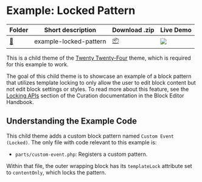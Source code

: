 # Example: Locked Pattern

<!-- Please, do not remove these @TABLE EXAMPLES BEGIN and @TABLE EXAMPLES END comments or modify the table inside. This table is automatically generated from the data at _data/examples.json and _data/tags.json -->
<!-- @TABLE EXAMPLES BEGIN -->
| Folder                                                                                          | Short description      | Download .zip                                                                                                       | Live Demo                                                                                                                                                                                                                                                                                                                                                                                                                                                                                                                                                                                                                                                                                                                                                                                                                 |
| ----------------------------------------------------------------------------------------------- | ---------------------- | ------------------------------------------------------------------------------------------------------------------- | ------------------------------------------------------------------------------------------------------------------------------------------------------------------------------------------------------------------------------------------------------------------------------------------------------------------------------------------------------------------------------------------------------------------------------------------------------------------------------------------------------------------------------------------------------------------------------------------------------------------------------------------------------------------------------------------------------------------------------------------------------------------------------------------------------------------------- |
| [📁](https://github.com/wptrainingteam/block-theme-examples/tree/master/example-locked-pattern) | example-locked-pattern | [📦](https://raw.githubusercontent.com/wptrainingteam/block-theme-examples/master/_zips/example-locked-pattern.zip) | [![](https://raw.githubusercontent.com/wptrainingteam/block-theme-examples/master/_assets/icon-wp.svg)](https://playground.wordpress.net/#{%22$schema%22:%22https://playground.wordpress.net/blueprint-schema.json%22,%22landingPage%22:%22/wp-admin/themes.php%22,%22preferredVersions%22:{%22php%22:%228.0%22,%22wp%22:%22latest%22},%22steps%22:[{%22step%22:%22installTheme%22,%22themeZipFile%22:{%22resource%22:%22wordpress.org/themes%22,%22slug%22:%22twentytwentyfour%22}},{%22step%22:%22installTheme%22,%22themeZipFile%22:{%22resource%22:%22url%22,%22url%22:%22https://raw.githubusercontent.com/wptrainingteam/block-theme-examples/master/_zips/example-locked-pattern.zip%22},%22options%22:{%22activate%22:true}},{%22step%22:%22login%22,%22username%22:%22admin%22,%22password%22:%22password%22}]}) |
<!-- @TABLE EXAMPLES END -->

This is a child theme of the [Twenty Twenty-Four](https://wordpress.org/themes/twentytwentyfour/) theme, which is required for this example to work.

The goal of this child theme is to showcase an example of a block pattern that utilizes template locking to only allow the user to edit block content but not edit block settings or styles. To read more about this feature, see the [Locking APIs](https://developer.wordpress.org/block-editor/how-to-guides/curating-the-editor-experience/#locking-apis) section of the Curation documentation in the Block Editor Handbook.

## Understanding the Example Code

This child theme adds a custom block pattern named `Custom Event (Locked)`. The only file with code relevant to this example is:

- `parts/custom-event.php`: Registers a custom pattern.

Within that file, the outer wrapping block has its `templateLock` attribute set to `contentOnly`, which locks the pattern.
